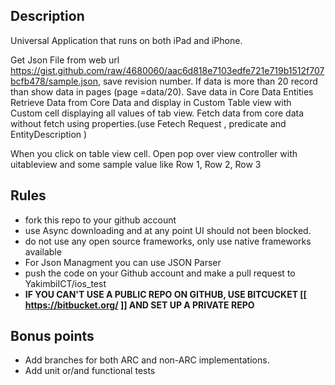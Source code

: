 ## Description

Universal Application that runs on both iPad and iPhone.

Get Json File from web url https://gist.github.com/raw/4680060/aac6d818e7103edfe721e719b1512f707bcfb478/sample.json,
save revision number.
If data is more than 20 record than show data in pages (page =data/20).
Save data in Core Data Entities
Retrieve Data from Core Data and display in Custom Table view with Custom cell displaying all values of tab view.
Fetch data from core data without fetch using properties.(use Fetech Request , predicate and EntityDescription )

When you click on table view cell. Open pop over view controller with uitableview and some sample value like Row 1, Row 2, Row 3


## Rules

* fork this repo to your github account
* use Async downloading and at any point UI should not been blocked.
* do not use any open source frameworks, only use native frameworks available
* For Json Managment you can use JSON Parser 
* push the code on your Github account and make a pull request to YakimbiICT/ios_test
* **IF YOU CAN'T USE A PUBLIC REPO ON GITHUB, USE BITCUCKET [[ https://bitbucket.org/ ]] AND SET UP A PRIVATE REPO**

## Bonus points
* Add branches for both ARC and non-ARC implementations.
* Add unit or/and functional tests
